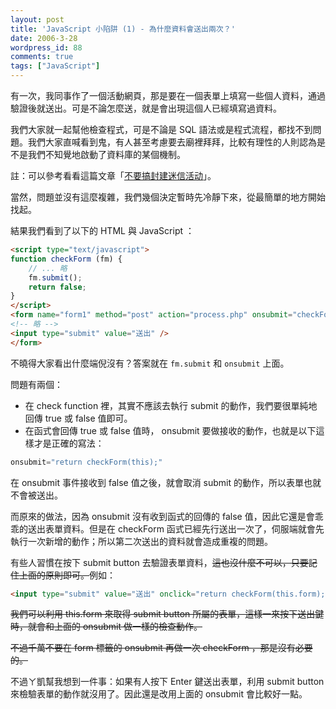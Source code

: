 ```yaml
---
layout: post
title: 'JavaScript 小陷阱 (1) - 為什麼資料會送出兩次？'
date: 2006-3-28
wordpress_id: 88
comments: true
tags: ["JavaScript"]
---
```


有一次，我同事作了一個活動網頁，那是要在一個表單上填寫一些個人資料，通過驗證後就送出。可是不論怎麼送，就是會出現這個人已經填寫過資料。

我們大家就一起幫他檢查程式，可是不論是 SQL 語法或是程式流程，都找不到問題。我們大家直喊看到鬼，有人甚至考慮要去廟裡拜拜，比較有理性的人則認為是不是我們不知覺地啟動了資料庫的某個機制。

註：可以參考看看這篇文章「[不要搞封建迷信活动](http://blog.run2me.com/runliu/archive/2006/06/11/16776.aspx)」。

<!--more-->

當然，問題並沒有這麼複雜，我們幾個決定暫時先冷靜下來，從最簡單的地方開始找起。

結果我們看到了以下的 HTML 與 JavaScript ：

```html
<script type="text/javascript">
function checkForm (fm) {
    // ... 略
    fm.submit();
    return false;
}
</script>
<form name="form1" method="post" action="process.php" onsubmit="checkForm(this);">
<!-- 略 -->
<input type="submit" value="送出" />
</form>
```

不曉得大家看出什麼端倪沒有？答案就在 `fm.submit` 和 `onsubmit` 上面。

問題有兩個：

* 在 check function 裡，其實不應該去執行 submit 的動作，我們要很單純地回傳 true 或 false 值即可。
* 在函式會回傳 true 或 false 值時， onsubmit 要做接收的動作，也就是以下這樣才是正確的寫法：

```js
onsubmit="return checkForm(this);"
```
在 onsubmit 事件接收到 false 值之後，就會取消 submit 的動作，所以表單也就不會被送出。


而原來的做法，因為 onsubmit 沒有收到函式的回傳的 false 值，因此它還是會乖乖的送出表單資料。但是在 checkForm 函式已經先行送出一次了，伺服端就會先執行一次新增的動作；所以第二次送出的資料就會造成重複的問題。

有些人習慣在按下 submit button 去驗證表單資料，<del>這也沒什麼不可以，只要記住上面的原則即可。</del>例如：

```html
<input type="submit" value="送出" onclick="return checkForm(this.form);" />
```

<del>我們可以利用 this.form 來取得 submit button 所屬的表單，這樣一來按下送出鍵時，就會和上面的 onsubmit 做一樣的檢查動作。</del>

<del>不過千萬不要在 form 標籤的 onsubmit 再做一次 checkForm ，那是沒有必要的。</del>

不過ㄚ凱幫我想到一件事：如果有人按下 Enter 鍵送出表單，利用 submit button 來檢驗表單的動作就沒用了。因此還是改用上面的 onsubmit 會比較好一點。
